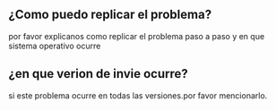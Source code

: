 ## ¿Como puedo replicar el problema?
por favor explicanos como replicar el problema paso a paso y en que sistema operativo ocurre
## ¿en que verion de invie ocurre?
si este problema ocurre en todas las versiones.por favor mencionarlo.
